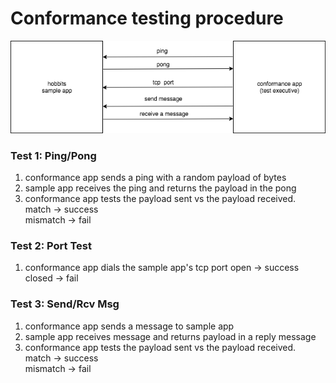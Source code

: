 # Conformance testing procedure

![hct](hct.png)

### Test 1: Ping/Pong
  1) conformance app sends a ping with a random payload of bytes
  2) sample app receives the ping and returns the payload in the pong
  3) conformance app tests the payload sent vs the payload received.  
    match -> success  
    mismatch -> fail 

### Test 2: Port Test
  1) conformance app dials the sample app's tcp port
      open -> success
      closed -> fail

### Test 3:  Send/Rcv Msg 
  1) conformance app sends a message to sample app
  2) sample app receives message and returns payload in a reply message
  3) conformance app tests the payload sent vs the payload received.  
    match -> success  
    mismatch -> fail 
